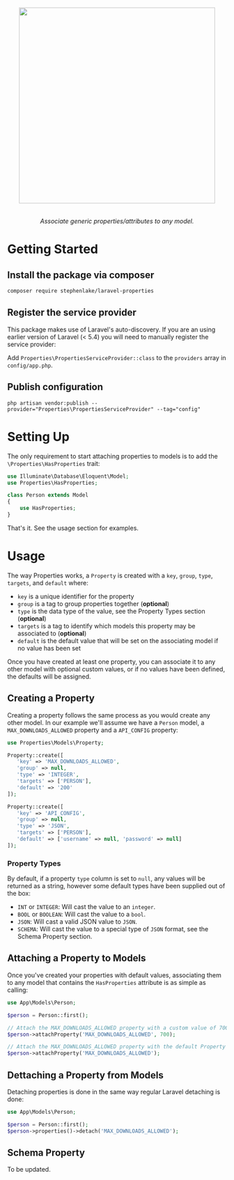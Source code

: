 <h6 align="center">
    <img src="https://raw.githubusercontent.com/stephenlake/laravel-properties/master/docs/assets/laravel-properties.png" width="450"/>
</h6>

<h6 align="center">
    Associate generic properties/attributes to any model.
</h6>

# Getting Started

## Install the package via composer

```bash
composer require stephenlake/laravel-properties
```

## Register the service provider

This package makes use of Laravel's auto-discovery. If you are an using earlier version of Laravel (&lt; 5.4) you will need to manually register the service provider:

Add `Properties\PropertiesServiceProvider::class` to the `providers` array in `config/app.php`.

## Publish configuration

`php artisan vendor:publish --provider="Properties\PropertiesServiceProvider" --tag="config"`

# Setting Up
The only requirement to start attaching properties to models is to add the `\Properties\HasProperties`  trait:

```php
use Illuminate\Database\Eloquent\Model;
use Properties\HasProperties;

class Person extends Model
{
    use HasProperties;
}
```
That's it. See the usage section for examples.

# Usage
The way Properties works, a `Property` is created with a `key`, `group`, `type`, `targets`, and `default` where:

- `key` is a unique identifier for the property
- `group` is a tag to group properties together (**optional**)
- `type` is the data type of the value, see the Property Types section (**optional**)
- `targets` is a tag to identify which models this property may be associated to (**optional**)
- `default` is the default value that will be set on the associating model if no value has been set

Once you have created at least one property, you can associate it to any other model with optional custom values, or if no values have been defined, the defaults will be assigned.

## Creating a Property
Creating a property follows the same process as you would create any other model. In our example we'll assume we have a `Person` model, a `MAX_DOWNLOADS_ALLOWED` property and a `API_CONFIG` property:

```php
use Properties\Models\Property;

Property::create([
   'key' => 'MAX_DOWNLOADS_ALLOWED',
   'group' => null,
   'type' => 'INTEGER',
   'targets' => ['PERSON'],
   'default' => '200'
]);

Property::create([
   'key' => 'API_CONFIG',
   'group' => null,
   'type' => 'JSON',
   'targets' => ['PERSON'],
   'default' => ['username' => null, 'password' => null]
]);

```

### Property Types
By default, if a property `type` column is set to `null`, any values will be returned as a string, however some default types have been supplied out of the box:

- `INT` or `INTEGER`: Will cast the value to an `integer`.
- `BOOL` or `BOOLEAN`: Will cast the value to a `bool`.
- `JSON`: Will cast a valid JSON value to `JSON`.
- `SCHEMA`: Will cast the value to a special type of `JSON` format, see the Schema Property section.

## Attaching a Property to Models
Once you've created your properties with default values, associating them to any model that contains the `HasProperties` attribute is as simple as calling:

```php
use App\Models\Person;

$person = Person::first();

// Attach the MAX_DOWNLOADS_ALLOWED property with a custom value of 700.
$person->attachProperty('MAX_DOWNLOADS_ALLOWED', 700);

// Attach the MAX_DOWNLOADS_ALLOWED property with the default Property value.
$person->attachProperty('MAX_DOWNLOADS_ALLOWED');
```

## Dettaching a Property from Models
Detaching properties is done in the same way regular Laravel detaching is done:

```php
use App\Models\Person;

$person = Person::first();
$person->properties()->detach('MAX_DOWNLOADS_ALLOWED');
```

## Schema Property
To be updated.
